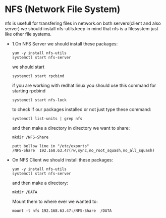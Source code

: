 # NFS (Network File System)
nfs is usefull for transfering files in network.on both servers(client and also server) we should install nfs-utils.keep in mind that nfs is a filesystem just like other file systems. 


<ul>
<li>1.On NFS Server we should install these packages:

    yum -y install nfs-utils
    systemctl start nfs-server

<p>we should start </p>

    systemctl start rpcbind

<p>if you are working with redhat linux you should use this command for starting rpcbind</p>
 
    systemctl start nfs-lock

<p>to check if our packages installed or not just type these command:</p>

    systemctl list-units | grep nfs

<p>and then make a directory in directory we want to share:</p>

    mkdir /NFS-Share

<p></p>

    putt bellow line in "/etc/exports"
    /NFS-Share	192.168.63.47(rw,sync,no_root_squash,no_all_squash)

</li>

<li>On NFS Client we should install these packages:

    yum -y install nfs-utils
    systemctl start nfs-server

<p>and then make a directory:</p>

    mkdir /DATA

<p>Mount them to where ever we wanted to:</p>

    mount -t nfs 192.168.63.47:/NFS-Share  /DATA

</li>

</ul>

